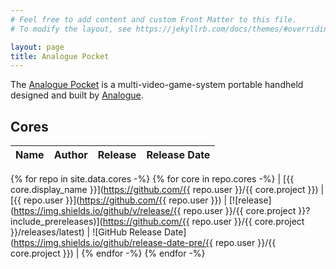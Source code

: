 ```yaml
---
# Feel free to add content and custom Front Matter to this file.
# To modify the layout, see https://jekyllrb.com/docs/themes/#overriding-theme-defaults

layout: page
title: Analogue Pocket
---
```

<script>
  function sortTable() {
    const tableBody = document.querySelector("tbody");
    const tableRows = tableBody.querySelectorAll("tr");
    [...tableRows]
      .sort((a, b) => a.innerText > b.innerText ? 1 : -1)
      .forEach(row => tableBody.appendChild(row))
  }
  document.addEventListener("DOMContentLoaded", sortTable)
</script>

The [Analogue Pocket](https://www.analogue.co/pocket) is a multi-video-game-system portable handheld designed and built by [Analogue](https://www.analogue.co).

## Cores

| Name | Author | Release | Release Date |
| ---- | ------ | ------- | ------------ |
{% for repo in site.data.cores -%}
{% for core in repo.cores -%}
| [{{ core.display_name }}](https://github.com/{{ repo.user }}/{{ core.project }}) | [{{ repo.user }}](https://github.com/{{ repo.user }}) | [![release](https://img.shields.io/github/v/release/{{ repo.user }}/{{ core.project }}?include_prereleases)](https://github.com/{{ repo.user }}/{{ core.project }}/releases/latest) | ![GitHub Release Date](https://img.shields.io/github/release-date-pre/{{ repo.user }}/{{ core.project }}) |
{% endfor -%}
{% endfor -%}
